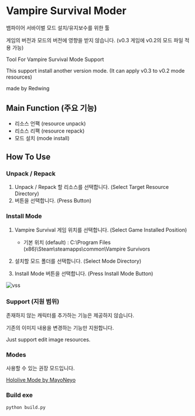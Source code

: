 # Vampire Survival Moder

뱀파이어 서바이벌 모드 설치/유지보수를 위한 툴

게임의 버전과 모드의 버전에 영향을 받지 않습니다. (v0.3 게임에 v0.2의 모드 파일 적용 가능)

Tool For Vampire Survival Mode Support 

This support install another version mode. (It can apply v0.3 to v0.2 mode resources)

made by Redwing

## Main Function (주요 기능)

* 리소스 언팩 (resource unpack)
* 리소스 리팩 (resource repack)
* 모드 설치 (mode install)


## How To Use

### Unpack / Repack

1. Unpack / Repack 할 리소스를 선택합니다. (Select Target Resource Directory)
2. 버튼을 선택합니다. (Press Button)

### Install Mode
1. Vampire Survival 게임 위치를 선택합니다. (Select Game Installed Position)
    * 기본 위치 (default) : C:\Program Files (x86)\Steam\steamapps\common\Vampire Survivors

2. 설치할 모드 폴더를 선택합니다. (Select Mode Directory)

3. Install Mode 버튼을 선택합니다. (Press Install Mode Button)


![vss](https://user-images.githubusercontent.com/43954535/160259717-756f4234-b354-470a-a69d-24cc36321d99.PNG)

### Support (지원 범위)
존재하지 않는 캐릭터를 추가하는 기능은 제공하지 않습니다.

기존의 이미지 내용을 변경하는 기능만 지원합니다.

Just support edit image resources.

### Modes

사용할 수 있는 권장 모드입니다.

[Hololive Mode by MayoNeyo](https://docs.google.com/document/d/1tmT_06un02KOF-wGcxGfK72eFumWvASxRbfkjXwE9a4/edit)

### Build exe
```buildoutcfg
python build.py
```
